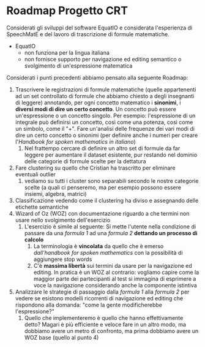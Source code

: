 # Roadmap Progetto CRT

Considerati gli sviluppi del software EquatIO e considerata l'esperienza di SpeechMatE e del lavoro di trascrizione di formule matematiche.

- EquatIO
  - non funziona per la lingua italiana
  - non fornisce supporto per navigazione ed editing semantico o svolgimento di un'espressione matematica

Considerati i punti precedenti abbiamo pensato alla seguente Roadmap:

1. Trascrivere le registrazioni di formule matematiche (quelle appartenenti ad un set controllato di formule che abbiamo chiesto a degli insegnanti di leggere) annotando, per ogni concetto matematico i **sinonimi**, i **diversi modi di dire un certo concetto**. Un concetto può essere un'espressione o un concetto singolo. Per esempio: l'espressione di un integrale può definirsi un concetto, così come una potenza, così come un simbolo, come il "+". Fare un'analisi delle frequenze dei vari modi di dire un certo concetto o sinonimi (per definire anche i numeri per creare l'*Handbook for spoken mathematics in italiano*)
   1. Nel frattempo cercare di definire un altro set di formule da far leggere per aumentare il dataset esistente, pur restando nel dominio delle categorie di formule scelte per la dettatura
2. Fare clustering su quello che Cristian ha trascritto per eliminare eventuali outlier
   1. vediamo su tutti i cluster sono separabili secondo le nostre categorie scelte (a quali ci penseremo, ma per esempio possono essere insiemi, algebra, matrici)
3. Classificazione vedendo come il clustering ha diviso e assegnando delle etichette semantiche
4. Wizard of Oz (WOZ) con documentazione riguardo a che termini non usare nello svolgimento dell'esercizio
   1. L'esercizio è simile al seguente: Si mette l'utente nella condizione di passare da una *formula 1* ad una *formula 2* **dettando un processo di calcolo**
      1. La terminologia è **vincolata** da quello che è emerso *dall'handbook for spoken mathematics* con la possibilità di aggiungere stop words
      2. C'è **massima libertà** sui termini da usare per la navigazione ed editing. In pratica è un WOZ al contrario: vogliamo capire come la maggior parte dei partecipanti al test si immagina di esprimere a voce la navigazione considerando anche la componente istintiva
5. Analizzare le strategie di passaggio dalla *formula 1* alla *formula 2* per vedere se esistono modelli ricorrenti di navigazione ed editing che rispondono alla domanda: "come la gente modificherebbe l'espressione?"
   1. Quello che implementeremo è quello che hanno effettivamente detto? Magari è più efficiente e veloce fare in un altro modo, ma dobbiamo avere un metro di confronto, ma prima dobbiamo avere un WOZ base (quello al punto 4)
